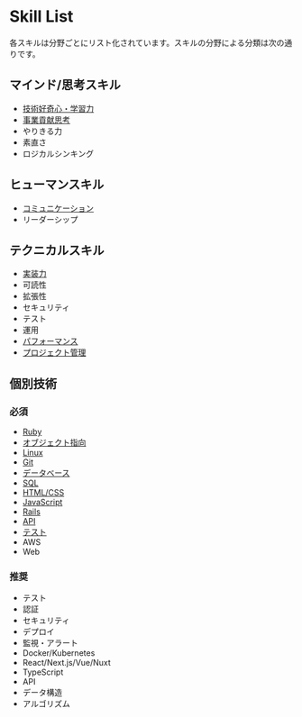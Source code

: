 # Skill List

各スキルは分野ごとにリスト化されています。スキルの分野による分類は次の通りです。

## マインド/思考スキル

- [技術好奇心・学習力](/skilldoc/conceptual_skills/curiosity/README.md)
- [事業貢献思考](/skilldoc/conceptual_skills/business_thinking/README.md)
- やりきる力
- 素直さ
- ロジカルシンキング

## ヒューマンスキル

- [コミュニケーション](/skilldoc/human_skills/communication/README.md)
- リーダーシップ

## テクニカルスキル

- [実装力](/skilldoc/technical_skills/coding_skills/README.md)
- 可読性
- 拡張性
- セキュリティ
- テスト
- 運用
- [パフォーマンス](/skilldoc/technical_skills/performance/README.md)
- [プロジェクト管理](/skilldoc/technical_skills/project_management/README.md)

## 個別技術

### 必須

- [Ruby](/skilldoc/technologies/RUBY.md)
- [オブジェクト指向](/skilldoc/technologies/OBJECT_ORIENTED.md)
- [Linux](/skilldoc/technologies/LINUX.md)
- [Git](/skilldoc/technologies/GIT.md)
- [データベース](/skilldoc/technologies/DATABASE.md)
- [SQL](/skilldoc/technologies/SQL.md)
- [HTML/CSS](/skilldoc/technologies/HTML.md)
- [JavaScript](/skilldoc/technologies/JAVASCRIPT.md)
- [Rails](/skilldoc/technologies/RAILS.md)
- [API](/skilldoc/technologies/API.md)
- [テスト](/skilldoc/technologies/TEST.md)
- AWS
- Web

### 推奨

- テスト
- 認証
- セキュリティ
- デプロイ
- 監視・アラート
- Docker/Kubernetes
- React/Next.js/Vue/Nuxt
- TypeScript
- API
- データ構造
- アルゴリズム
